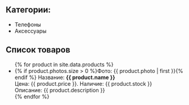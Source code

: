 ## Категории:
- Телефоны
- Аксессуары

## Список товаров

<ul>
{% for product in site.data.products %}
<li>
  {% if product.photos.size > 0 %}Фото: {{ product.photo | first }}{% endif %}
  Название: <b>{{ product.name }}</b><br>
  Цена: {{ product.price }}. Наличие: {{ product.stock }}<br>
  Описание: {{ product.description }}
</li>
{% endfor %}
</ul>
